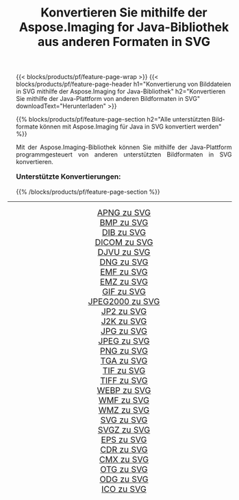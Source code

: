 ﻿---
title: Konvertieren Sie mithilfe der Aspose.Imaging for Java-Bibliothek aus anderen Formaten in SVG 
weight: 3920
url: /de/java/conversion/to/svg/ 
lang: de
langdirlevel: 2
locales: zh-hans,ja,it,ru,de,es,fr,nl,id,lt,pl,pt,vi,tr,ko,zh-hant,ar,hi,th,sv,cs,uk,he
description: Mit Aspose.Imaging können Sie mithilfe von Java aus anderen Formaten in SVG konvertieren
---

{{< blocks/products/pf/feature-page-wrap >}}
{{< blocks/products/pf/feature-page-header h1="Konvertierung von Bilddateien in SVG mithilfe der Aspose.Imaging for Java-Bibliothek" h2="Konvertieren Sie mithilfe der Java-Plattform von anderen Bildformaten in SVG" downloadText="Herunterladen" >}}


{{% blocks/products/pf/feature-page-section  h2="Alle unterstützten Bildformate können mit Aspose.Imaging für Java in SVG konvertiert werden" %}}
<p align=justify>Mit der Aspose.Imaging-Bibliothek können Sie mithilfe der Java-Plattform programmgesteuert von anderen unterstützten Bildformaten in SVG konvertieren.</p>
<h3 style="margin-top:16px;">
Unterstützte Konvertierungen:
</h3>
{{% /blocks/products/pf/feature-page-section %}}
<div class="container-fluid productfamilypage bg-gray">
    <div class="convertypes bg-gray agp-content section">
        <div class="container">
		<hr style="margin-left:-20px;"/>
		<div class="row other-converters" style="gap: 10px;font-size: 19px;text-align:center;">
		    <div class='col-md-3 other-converter remove-lp remove-rp'><a href="/imaging/de/java/conversion/apng-to-svg/" style="padding:15px;">APNG zu SVG</a></div>
<div class='col-md-3 other-converter remove-lp remove-rp'><a href="/imaging/de/java/conversion/bmp-to-svg/" style="padding:15px;">BMP zu SVG</a></div>
<div class='col-md-3 other-converter remove-lp remove-rp'><a href="/imaging/de/java/conversion/dib-to-svg/" style="padding:15px;">DIB zu SVG</a></div>
<div class='col-md-3 other-converter remove-lp remove-rp'><a href="/imaging/de/java/conversion/dicom-to-svg/" style="padding:15px;">DICOM zu SVG</a></div>
<div class='col-md-3 other-converter remove-lp remove-rp'><a href="/imaging/de/java/conversion/djvu-to-svg/" style="padding:15px;">DJVU zu SVG</a></div>
<div class='col-md-3 other-converter remove-lp remove-rp'><a href="/imaging/de/java/conversion/dng-to-svg/" style="padding:15px;">DNG zu SVG</a></div>
<div class='col-md-3 other-converter remove-lp remove-rp'><a href="/imaging/de/java/conversion/emf-to-svg/" style="padding:15px;">EMF zu SVG</a></div>
<div class='col-md-3 other-converter remove-lp remove-rp'><a href="/imaging/de/java/conversion/emz-to-svg/" style="padding:15px;">EMZ zu SVG</a></div>
<div class='col-md-3 other-converter remove-lp remove-rp'><a href="/imaging/de/java/conversion/gif-to-svg/" style="padding:15px;">GIF zu SVG</a></div>
<div class='col-md-3 other-converter remove-lp remove-rp'><a href="/imaging/de/java/conversion/jpeg2000-to-svg/" style="padding:15px;">JPEG2000 zu SVG</a></div>
<div class='col-md-3 other-converter remove-lp remove-rp'><a href="/imaging/de/java/conversion/jp2-to-svg/" style="padding:15px;">JP2 zu SVG</a></div>
<div class='col-md-3 other-converter remove-lp remove-rp'><a href="/imaging/de/java/conversion/j2k-to-svg/" style="padding:15px;">J2K zu SVG</a></div>
<div class='col-md-3 other-converter remove-lp remove-rp'><a href="/imaging/de/java/conversion/jpg-to-svg/" style="padding:15px;">JPG zu SVG</a></div>
<div class='col-md-3 other-converter remove-lp remove-rp'><a href="/imaging/de/java/conversion/jpeg-to-svg/" style="padding:15px;">JPEG zu SVG</a></div>
<div class='col-md-3 other-converter remove-lp remove-rp'><a href="/imaging/de/java/conversion/png-to-svg/" style="padding:15px;">PNG zu SVG</a></div>
<div class='col-md-3 other-converter remove-lp remove-rp'><a href="/imaging/de/java/conversion/tga-to-svg/" style="padding:15px;">TGA zu SVG</a></div>
<div class='col-md-3 other-converter remove-lp remove-rp'><a href="/imaging/de/java/conversion/tif-to-svg/" style="padding:15px;">TIF zu SVG</a></div>
<div class='col-md-3 other-converter remove-lp remove-rp'><a href="/imaging/de/java/conversion/tiff-to-svg/" style="padding:15px;">TIFF zu SVG</a></div>
<div class='col-md-3 other-converter remove-lp remove-rp'><a href="/imaging/de/java/conversion/webp-to-svg/" style="padding:15px;">WEBP zu SVG</a></div>
<div class='col-md-3 other-converter remove-lp remove-rp'><a href="/imaging/de/java/conversion/wmf-to-svg/" style="padding:15px;">WMF zu SVG</a></div>
<div class='col-md-3 other-converter remove-lp remove-rp'><a href="/imaging/de/java/conversion/wmz-to-svg/" style="padding:15px;">WMZ zu SVG</a></div>
<div class='col-md-3 other-converter remove-lp remove-rp'><a href="/imaging/de/java/conversion/svg-to-svg/" style="padding:15px;">SVG zu SVG</a></div>
<div class='col-md-3 other-converter remove-lp remove-rp'><a href="/imaging/de/java/conversion/svgz-to-svg/" style="padding:15px;">SVGZ zu SVG</a></div>
<div class='col-md-3 other-converter remove-lp remove-rp'><a href="/imaging/de/java/conversion/eps-to-svg/" style="padding:15px;">EPS zu SVG</a></div>
<div class='col-md-3 other-converter remove-lp remove-rp'><a href="/imaging/de/java/conversion/cdr-to-svg/" style="padding:15px;">CDR zu SVG</a></div>
<div class='col-md-3 other-converter remove-lp remove-rp'><a href="/imaging/de/java/conversion/cmx-to-svg/" style="padding:15px;">CMX zu SVG</a></div>
<div class='col-md-3 other-converter remove-lp remove-rp'><a href="/imaging/de/java/conversion/otg-to-svg/" style="padding:15px;">OTG zu SVG</a></div>
<div class='col-md-3 other-converter remove-lp remove-rp'><a href="/imaging/de/java/conversion/odg-to-svg/" style="padding:15px;">ODG zu SVG</a></div>
<div class='col-md-3 other-converter remove-lp remove-rp'><a href="/imaging/de/java/conversion/ico-to-svg/" style="padding:15px;">ICO zu SVG</a></div>
                </div>
        </div>
    </div>
</div>
<br/>

